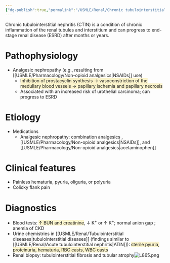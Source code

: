 ```yaml
---
{"dg-publish":true,"permalink":"/USMLE/Renal/Chronic tubulointerstitial nephritis/"}
---
```



Chronic tubulointerstitial nephritis (CTIN) is a condition of chronic inflammation of the renal tubules and interstitium and can progress to end-stage renal disease (ESRD) after months or years.
# Pathophysiology
- Analgesic nephropathy (e.g., resulting from [[USMLE/Pharmacology/Non-opioid analgesics\|NSAIDs]] use)
	- <span style="background:rgba(240, 200, 0, 0.2)">Inhibition of prostacyclin synthesis → vasoconstriction of the medullary blood vessels → papillary ischemia and papillary necrosis</span>
	- Associated with an increased risk of urothelial carcinoma; can progress to ESRD
# Etiology
- Medications
	- Analgesic nephropathy: combination analgesics , [[USMLE/Pharmacology/Non-opioid analgesics\|NSAIDs]], and [[USMLE/Pharmacology/Non-opioid analgesics\|acetaminophen]]
# Clinical features
- Painless hematuria, pyuria, oliguria, or polyuria
- Colicky flank pain
# Diagnostics
- Blood tests: <span style="background:rgba(240, 200, 0, 0.2)">↑ BUN and creatinine</span>, ↓ K<sup>+</sup>  or ↑ K<sup>+</sup>; normal anion gap ; anemia of CKD
- Urine chemistries in [[USMLE/Renal/Tubulointerstitial diseases\|tubulointerstitial diseases]] (findings similar to [[USMLE/Renal/Acute tubulointerstitial nephritis\|ATIN]]): <span style="background:rgba(240, 200, 0, 0.2)">sterile pyuria, proteinuria, hematuria, RBC casts, WBC casts</span>
- Renal biopsy: tubulointerstitial fibrosis and tubular atrophy![L865.png](/img/user/appendix/L865.png)

